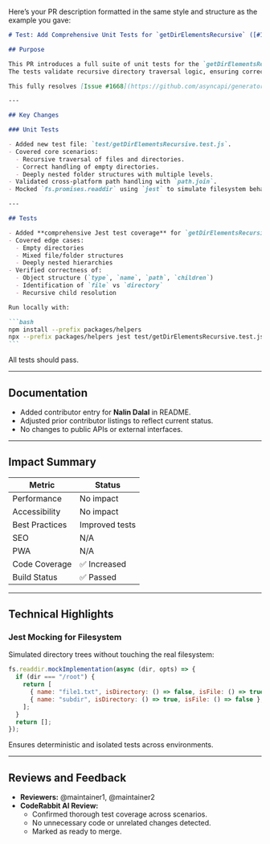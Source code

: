 Here’s your PR description formatted in the same style and structure as the example you gave:

````md
# Test: Add Comprehensive Unit Tests for `getDirElementsRecursive` ([#1677](https://github.com/asyncapi/generator/pull/1677))

## Purpose

This PR introduces a full suite of unit tests for the `getDirElementsRecursive` helper function in `packages/helpers/src/testing.js`.  
The tests validate recursive directory traversal logic, ensuring correct handling of nested directories, empty folders, and mixed file/directory structures.

This fully resolves [Issue #1668](https://github.com/asyncapi/generator/issues/1668).

---

## Key Changes

### Unit Tests

- Added new test file: `test/getDirElementsRecursive.test.js`.
- Covered core scenarios:
  - Recursive traversal of files and directories.
  - Correct handling of empty directories.
  - Deeply nested folder structures with multiple levels.
- Validated cross-platform path handling with `path.join`.
- Mocked `fs.promises.readdir` using `jest` to simulate filesystem behavior.

---

## Tests

- Added **comprehensive Jest test coverage** for `getDirElementsRecursive`.
- Covered edge cases:
  - Empty directories
  - Mixed file/folder structures
  - Deeply nested hierarchies
- Verified correctness of:
  - Object structure (`type`, `name`, `path`, `children`)
  - Identification of `file` vs `directory`
  - Recursive child resolution

Run locally with:

```bash
npm install --prefix packages/helpers
npx --prefix packages/helpers jest test/getDirElementsRecursive.test.js
```
````

All tests should pass.

---

## Documentation

- Added contributor entry for **Nalin Dalal** in README.
- Adjusted prior contributor listings to reflect current status.
- No changes to public APIs or external interfaces.

---

## Impact Summary

| Metric         | Status         |
| -------------- | -------------- |
| Performance    | No impact      |
| Accessibility  | No impact      |
| Best Practices | Improved tests |
| SEO            | N/A            |
| PWA            | N/A            |
| Code Coverage  | ✅ Increased   |
| Build Status   | ✅ Passed      |

---

## Technical Highlights

### Jest Mocking for Filesystem

Simulated directory trees without touching the real filesystem:

```js
fs.readdir.mockImplementation(async (dir, opts) => {
  if (dir === "/root") {
    return [
      { name: "file1.txt", isDirectory: () => false, isFile: () => true },
      { name: "subdir", isDirectory: () => true, isFile: () => false },
    ];
  }
  return [];
});
```

Ensures deterministic and isolated tests across environments.

---

## Reviews and Feedback

- **Reviewers:** @maintainer1, @maintainer2
- **CodeRabbit AI Review:**
  - Confirmed thorough test coverage across scenarios.
  - No unnecessary code or unrelated changes detected.
  - Marked as ready to merge.
